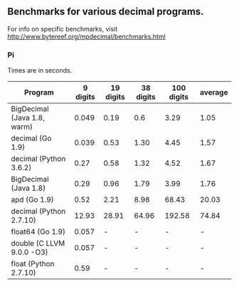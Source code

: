 ## Benchmarks for various decimal programs.

For info on specific benchmarks, visit
http://www.bytereef.org/mpdecimal/benchmarks.html

### Pi

Times are in seconds.

|    Program                  | 9 digits |  19 digits  | 38 digits | 100 digits | average |
|-----------------------------|----------|-------------|-----------|------------|---------|
| BigDecimal (Java 1.8, warm) | 0.049    | 0.19        | 0.6       | 3.29       | 1.05    |
| decimal (Go 1.9)            | 0.039    | 0.53        | 1.30      | 4.45       | 1.57    |
| decimal (Python 3.6.2)      | 0.27     | 0.58        | 1.32      | 4.52       | 1.67    |
| BigDecimal (Java 1.8)       | 0.29     | 0.96        | 1.79      | 3.99       | 1.76    |
| apd (Go 1.9)                | 0.52     | 2.21        | 8.98      | 68.43      | 20.03   |
| decimal (Python 2.7.10)     | 12.93    | 28.91       | 64.96     | 192.58     | 74.84   |
| float64 (Go 1.9)            | 0.057    | -           | -         | -          | -       |
| double (C LLVM 9.0.0 -O3)   | 0.057    | -           | -         | -          | -       |
| float (Python 2.7.10)       | 0.59     | -           | -         | -          | -       |
